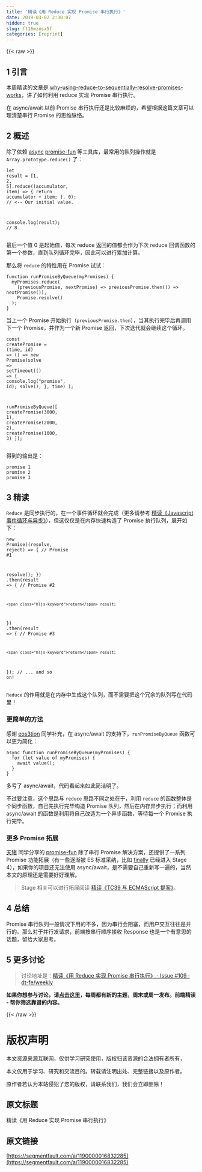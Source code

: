 ```yaml
---
title: '精读《用 Reduce 实现 Promise 串行执行》' 
date: 2019-03-02 2:30:07
hidden: true
slug: ft16mznsx5f
categories: [reprint]
---
```


{{< raw >}}

                    
<h2 id="articleHeader0">1 引言</h2>
<p>本周精读的文章是 <a href="https://css-tricks.com/why-using-reduce-to-sequentially-resolve-promises-works/" rel="nofollow noreferrer" target="_blank">why-using-reduce-to-sequentially-resolve-promises-works</a>，讲了如何利用 reduce 实现 Promise 串行执行。</p>
<p>在 async/await 以前 Promise 串行执行还是比较麻烦的，希望根据这篇文章可以理清楚串行 Promise 的思维脉络。</p>
<h2 id="articleHeader1">2 概述</h2>
<p>除了依赖 <a href="https://github.com/caolan/async" rel="nofollow noreferrer" target="_blank">async</a> <a href="https://github.com/sindresorhus/promise-fun" rel="nofollow noreferrer" target="_blank">promise-fun</a> 等工具库，最常用的队列操作就是 <code>Array.prototype.reduce()</code> 了：</p>
<div class="widget-codetool" style="display:none;">
      <div class="widget-codetool--inner">
      <span class="selectCode code-tool" data-toggle="tooltip" data-placement="top" title="" data-original-title="全选"></span>
      <span type="button" class="copyCode code-tool" data-toggle="tooltip" data-placement="top" data-clipboard-text="let result = [1, 2, 5].reduce((accumulator, item) => {
  return accumulator + item;
}, 0); // <-- Our initial value.

console.log(result); // 8" title="" data-original-title="复制"></span>
      <span type="button" class="saveToNote code-tool" data-toggle="tooltip" data-placement="top" title="" data-original-title="放进笔记"></span>
      </div>
      </div><pre class="javascript hljs"><code class="javascript"><span class="hljs-keyword">let</span> result = [<span class="hljs-number">1</span>, <span class="hljs-number">2</span>, <span class="hljs-number">5</span>].reduce(<span class="hljs-function">(<span class="hljs-params">accumulator, item</span>) =&gt;</span> {
  <span class="hljs-keyword">return</span> accumulator + item;
}, <span class="hljs-number">0</span>); <span class="hljs-comment">// &lt;-- Our initial value.</span>

<span class="hljs-built_in">console</span>.log(result); <span class="hljs-comment">// 8</span></code></pre>
<p>最后一个值 0 是起始值，每次 reduce 返回的值都会作为下次 reduce 回调函数的第一个参数，直到队列循环完毕，因此可以进行累加计算。</p>
<p>那么将 <code>reduce</code> 的特性用在 Promise 试试：</p>
<div class="widget-codetool" style="display:none;">
      <div class="widget-codetool--inner">
      <span class="selectCode code-tool" data-toggle="tooltip" data-placement="top" title="" data-original-title="全选"></span>
      <span type="button" class="copyCode code-tool" data-toggle="tooltip" data-placement="top" data-clipboard-text="function runPromiseByQueue(myPromises) {
  myPromises.reduce(
    (previousPromise, nextPromise) => previousPromise.then(() => nextPromise()),
    Promise.resolve()
  );
}" title="" data-original-title="复制"></span>
      <span type="button" class="saveToNote code-tool" data-toggle="tooltip" data-placement="top" title="" data-original-title="放进笔记"></span>
      </div>
      </div><pre class="javascript hljs"><code class="javascript"><span class="hljs-function"><span class="hljs-keyword">function</span> <span class="hljs-title">runPromiseByQueue</span>(<span class="hljs-params">myPromises</span>) </span>{
  myPromises.reduce(
    <span class="hljs-function">(<span class="hljs-params">previousPromise, nextPromise</span>) =&gt;</span> previousPromise.then(<span class="hljs-function"><span class="hljs-params">()</span> =&gt;</span> nextPromise()),
    <span class="hljs-built_in">Promise</span>.resolve()
  );
}</code></pre>
<p>当上一个 Promise 开始执行（<code>previousPromise.then</code>），当其执行完毕后再调用下一个 Promise，并作为一个新 Promise 返回，下次迭代就会继续这个循环。</p>
<div class="widget-codetool" style="display:none;">
      <div class="widget-codetool--inner">
      <span class="selectCode code-tool" data-toggle="tooltip" data-placement="top" title="" data-original-title="全选"></span>
      <span type="button" class="copyCode code-tool" data-toggle="tooltip" data-placement="top" data-clipboard-text="const createPromise = (time, id) => () =>
  new Promise(solve =>
    setTimeout(() => {
      console.log(&quot;promise&quot;, id);
      solve();
    }, time)
  );

runPromiseByQueue([
  createPromise(3000, 1),
  createPromise(2000, 2),
  createPromise(1000, 3)
]);" title="" data-original-title="复制"></span>
      <span type="button" class="saveToNote code-tool" data-toggle="tooltip" data-placement="top" title="" data-original-title="放进笔记"></span>
      </div>
      </div><pre class="javascript hljs"><code class="javascript"><span class="hljs-keyword">const</span> createPromise = <span class="hljs-function">(<span class="hljs-params">time, id</span>) =&gt;</span> () =&gt;
  <span class="hljs-keyword">new</span> <span class="hljs-built_in">Promise</span>(<span class="hljs-function"><span class="hljs-params">solve</span> =&gt;</span>
    setTimeout(<span class="hljs-function"><span class="hljs-params">()</span> =&gt;</span> {
      <span class="hljs-built_in">console</span>.log(<span class="hljs-string">"promise"</span>, id);
      solve();
    }, time)
  );

runPromiseByQueue([
  createPromise(<span class="hljs-number">3000</span>, <span class="hljs-number">1</span>),
  createPromise(<span class="hljs-number">2000</span>, <span class="hljs-number">2</span>),
  createPromise(<span class="hljs-number">1000</span>, <span class="hljs-number">3</span>)
]);</code></pre>
<p>得到的输出是：</p>
<div class="widget-codetool" style="display:none;">
      <div class="widget-codetool--inner">
      <span class="selectCode code-tool" data-toggle="tooltip" data-placement="top" title="" data-original-title="全选"></span>
      <span type="button" class="copyCode code-tool" data-toggle="tooltip" data-placement="top" data-clipboard-text="promise 1
promise 2
promise 3" title="" data-original-title="复制"></span>
      <span type="button" class="saveToNote code-tool" data-toggle="tooltip" data-placement="top" title="" data-original-title="放进笔记"></span>
      </div>
      </div><pre class="hljs lsl"><code>promise <span class="hljs-number">1</span>
promise <span class="hljs-number">2</span>
promise <span class="hljs-number">3</span></code></pre>
<h2 id="articleHeader2">3 精读</h2>
<p><code>Reduce</code> 是同步执行的，在一个事件循环就会完成（更多请参考 <a href="https://github.com/dt-fe/weekly/blob/master/30.%E7%B2%BE%E8%AF%BB%E3%80%8AJavascript%20%E4%BA%8B%E4%BB%B6%E5%BE%AA%E7%8E%AF%E4%B8%8E%E5%BC%82%E6%AD%A5%E3%80%8B.md" rel="nofollow noreferrer" target="_blank">精读《Javascript 事件循环与异步》</a>），但这仅仅是在内存快速构造了 Promise 执行队列，展开如下：</p>
<div class="widget-codetool" style="display:none;">
      <div class="widget-codetool--inner">
      <span class="selectCode code-tool" data-toggle="tooltip" data-placement="top" title="" data-original-title="全选"></span>
      <span type="button" class="copyCode code-tool" data-toggle="tooltip" data-placement="top" data-clipboard-text="new Promise((resolve, reject) => {
  // Promise #1

  resolve();
})
  .then(result => {
    // Promise #2

    return result;
  })
  .then(result => {
    // Promise #3

    return result;
  }); // ... and so on!" title="" data-original-title="复制"></span>
      <span type="button" class="saveToNote code-tool" data-toggle="tooltip" data-placement="top" title="" data-original-title="放进笔记"></span>
      </div>
      </div><pre class="javascript hljs"><code class="javascript"><span class="hljs-keyword">new</span> <span class="hljs-built_in">Promise</span>(<span class="hljs-function">(<span class="hljs-params">resolve, reject</span>) =&gt;</span> {
  <span class="hljs-comment">// Promise #1</span>

  resolve();
})
  .then(<span class="hljs-function"><span class="hljs-params">result</span> =&gt;</span> {
    <span class="hljs-comment">// Promise #2</span>

    <span class="hljs-keyword">return</span> result;
  })
  .then(<span class="hljs-function"><span class="hljs-params">result</span> =&gt;</span> {
    <span class="hljs-comment">// Promise #3</span>

    <span class="hljs-keyword">return</span> result;
  }); <span class="hljs-comment">// ... and so on!</span></code></pre>
<p><code>Reduce</code> 的作用就是在内存中生成这个队列，而不需要把这个冗余的队列写在代码里！</p>
<h3 id="articleHeader3">更简单的方法</h3>
<p>感谢 <a href="https://github.com/eos3tion" rel="nofollow noreferrer" target="_blank">eos3tion</a> 同学补充，在 async/await 的支持下，<code>runPromiseByQueue</code> 函数可以更为简化：</p>
<div class="widget-codetool" style="display:none;">
      <div class="widget-codetool--inner">
      <span class="selectCode code-tool" data-toggle="tooltip" data-placement="top" title="" data-original-title="全选"></span>
      <span type="button" class="copyCode code-tool" data-toggle="tooltip" data-placement="top" data-clipboard-text="async function runPromiseByQueue(myPromises) {
  for (let value of myPromises) {
    await value();
  }
}" title="" data-original-title="复制"></span>
      <span type="button" class="saveToNote code-tool" data-toggle="tooltip" data-placement="top" title="" data-original-title="放进笔记"></span>
      </div>
      </div><pre class="javascript hljs"><code class="javascript"><span class="hljs-keyword">async</span> <span class="hljs-function"><span class="hljs-keyword">function</span> <span class="hljs-title">runPromiseByQueue</span>(<span class="hljs-params">myPromises</span>) </span>{
  <span class="hljs-keyword">for</span> (<span class="hljs-keyword">let</span> value <span class="hljs-keyword">of</span> myPromises) {
    <span class="hljs-keyword">await</span> value();
  }
}</code></pre>
<p>多亏了 async/await，代码看起来如此简洁明了。</p>
<p>不过要注意，这个思路与 <code>reduce</code> 思路不同之处在于，利用 <code>reduce</code> 的函数整体是个同步函数，自己先执行完毕构造 Promise 队列，然后在内存异步执行；而利用 async/await 的函数是利用将自己改造为一个异步函数，等待每一个 Promise 执行完毕。</p>
<h3 id="articleHeader4">更多 Promise 拓展</h3>
<p><a href="https://github.com/atian25" rel="nofollow noreferrer" target="_blank">天猪</a> 同学分享的 <a href="https://github.com/sindresorhus/promise-fun" rel="nofollow noreferrer" target="_blank">promise-fun</a> 除了串行 Promise 解决方案，还提供了一系列 Promise 功能拓展（有一些逐渐被 ES 标准采纳，比如 <a href="https://github.com/tc39/proposal-promise-finally" rel="nofollow noreferrer" target="_blank">finally</a> 已经进入 Stage 4），如果你的项目还无法使用 async/await，是不需要自己重新写一遍的，当然本文的原理还是需要好好理解。</p>
<blockquote>Stage 相关可以进行拓展阅读 <a href="https://github.com/dt-fe/weekly/blob/master/15.%E7%B2%BE%E8%AF%BB%20TC39%20%E4%B8%8E%20ECMAScript%20%E6%8F%90%E6%A1%88.md" rel="nofollow noreferrer" target="_blank">精读《TC39 与 ECMAScript 提案》</a>。</blockquote>
<h2 id="articleHeader5">4 总结</h2>
<p>Promise 串行队列一般情况下用的不多，因为串行会阻塞，而用户交互往往是并行的。那么对于并行发请求，前端按串行顺序接收 Response 也是一个有意思的话题，留给大家思考。</p>
<h2 id="articleHeader6">5 更多讨论</h2>
<blockquote>讨论地址是：<a href="https://github.com/dt-fe/weekly/issues/109" rel="nofollow noreferrer" target="_blank">精读《用 Reduce 实现 Promise 串行执行》 · Issue #109 · dt-fe/weekly</a>
</blockquote>
<p><strong>如果你想参与讨论，请<a href="https://github.com/dt-fe/weekly" rel="nofollow noreferrer" target="_blank">点击这里</a>，每周都有新的主题，周末或周一发布。前端精读 - 帮你筛选靠谱的内容。</strong></p>

                
{{< /raw >}}

# 版权声明
本文资源来源互联网，仅供学习研究使用，版权归该资源的合法拥有者所有，

本文仅用于学习、研究和交流目的。转载请注明出处、完整链接以及原作者。

原作者若认为本站侵犯了您的版权，请联系我们，我们会立即删除！

## 原文标题
精读《用 Reduce 实现 Promise 串行执行》

## 原文链接
[https://segmentfault.com/a/1190000016832285](https://segmentfault.com/a/1190000016832285)

